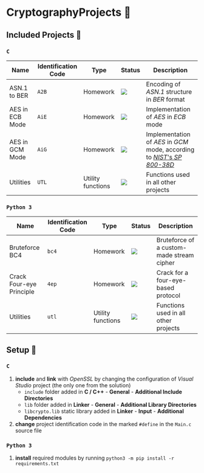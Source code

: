 # CryptographyProjects :closed_lock_with_key:

## Included Projects :open_file_folder:

### `C`

| Name            | Identification Code | Type              | Status                                                             | Description                                                                                                                             |
|-----------------|---------------------|-------------------|--------------------------------------------------------------------|-----------------------------------------------------------------------------------------------------------------------------------------|
| ASN.1 to BER    | `A2B`               | Homework          | ![](https://img.shields.io/badge/-working-brightgreen)             | Encoding of *ASN.1* structure in *BER* format                                                                                           |
| AES in ECB Mode | `AiE`               | Homework          | ![](https://img.shields.io/badge/-working-brightgreen)             | Implementation of *AES* in *ECB* mode                                                                                                   |
| AES in GCM Mode | `AiG`               | Homework          | ![](https://img.shields.io/badge/-partially%20working-yellowgreen) | Implementation of *AES* in *GCM* mode, according to [*NIST*'s *SP 800-38D*](https://csrc.nist.gov/publications/detail/sp/800-38d/final) |
| Utilities       | `UTL`               | Utility functions | ![](https://img.shields.io/badge/-working-brightgreen)             | Functions used in all other projects                                                                                                    |

### `Python 3`

| Name                     | Identification Code | Type              | Status                                                             | Description                                                                                                                    |
|--------------------------|---------------------|-------------------|--------------------------------------------------------------------|--------------------------------------------------------------------------------------------------------------------------------|
| Bruteforce BC4           | `bc4`               | Homework          | ![](https://img.shields.io/badge/-working-brightgreen)             | Bruteforce of a custom-made stream cipher                                                                                      |
| Crack Four-eye Principle | `4ep`               | Homework          | ![](https://img.shields.io/badge/-working-brightgreen)             | Crack for a four-eye-based protocol                                                                                            |
| Utilities                | `utl`               | Utility functions | ![](https://img.shields.io/badge/-working-brightgreen)             | Functions used in all other projects                                                                                           |

## Setup :wrench:

### `C`

1. **include** and **link** with *OpenSSL* by changing the configuration of *Visual Studio* project (the only one from the solution)
   - `include` folder added in **C / C++** - **General** - **Additional Include Directories**
   - `lib` folder added in **Linker** - **General** - **Additional Library Directories**
   - `libcrypto.lib` static library added in **Linker** - **Input** - **Additional Dependencies**
2. **change** project identification code in the marked `#define` in the `Main.c` source file

### `Python 3`

1. **install** required modules by running `python3 -m pip install -r requirements.txt`